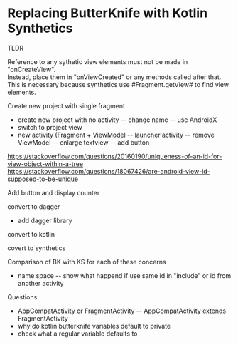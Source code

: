 # Replacing ButterKnife with Kotlin Synthetics

TLDR

Reference to any sythetic view elements must not be made in "onCreateView".  
Instead, place them in "onViewCreated" or any methods called after that.
This is necessary because synthetics use #Fragment.getView# to find view elements.


Create new project with single fragment
- create new project with no activity
-- change name
-- use AndroidX
- switch to project view
- new activity (Fragment + ViewModel
-- launcher activity
-- remove ViewModel
-- enlarge textview
-- add button

https://stackoverflow.com/questions/20160190/uniqueness-of-an-id-for-view-object-within-a-tree
https://stackoverflow.com/questions/18067426/are-android-view-id-supposed-to-be-unique


Add button and display counter

convert to dagger

- add dagger library

convert to kotlin

covert to synthetics

Comparison of BK with KS for each of these concerns
- name space
-- show what happend if use same id in "include" or id from another activity

Questions
 - AppCompatActivity or FragmentActivity
 -- AppCompatActivity extends FragmentActivity
 - why do kotlin butterknife variables default to private
 - check what a regular variable defaults to